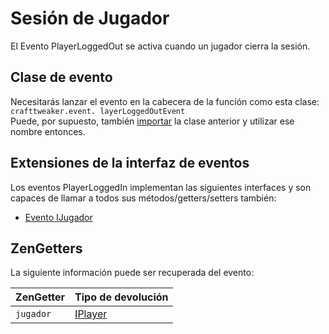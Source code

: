 # Sesión de Jugador

El Evento PlayerLoggedOut se activa cuando un jugador cierra la sesión.

## Clase de evento

Necesitarás lanzar el evento en la cabecera de la función como esta clase:  
`crafttweaker.event. layerLoggedOutEvent`  
Puede, por supuesto, también [importar](/AdvancedFunctions/Import/) la clase anterior y utilizar ese nombre entonces.

## Extensiones de la interfaz de eventos

Los eventos PlayerLoggedIn implementan las siguientes interfaces y son capaces de llamar a todos sus métodos/getters/setters también:

- [Evento IJugador](/Vanilla/Events/Events/IPlayerEvent/)

## ZenGetters

La siguiente información puede ser recuperada del evento:

| ZenGetter | Tipo de devolución                   |
| --------- | ------------------------------------ |
| `jugador` | [IPlayer](/Vanilla/Players/IPlayer/) |